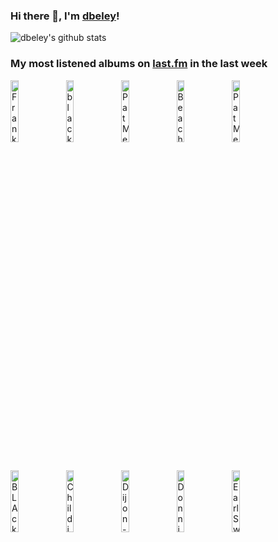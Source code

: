 ### Hi there 👋, I'm [dbeley](https://dbeley.ovh/en)!

![dbeley's github stats](https://github-readme-stats.vercel.app/api?username=dbeley)

### My most listened albums on [last.fm](https://www.last.fm/user/d_beley) in the last week

[<img src='https://lastfm.freetls.fastly.net/i/u/300x300/c0097390e321f20873a2d0e22d32d84e.png' width='16%' height='16%' alt='Frank Ocean - channel ORANGE'>](https://www.last.fm/music/frank%2bocean/channel%2borange)&nbsp;
[<img src='https://lastfm.freetls.fastly.net/i/u/300x300/02e4eb1da9d19cb35f5970d7bbdf2b48.jpg' width='16%' height='16%' alt='black midi - Hellfire'>](https://www.last.fm/music/black%2bmidi/hellfire)&nbsp;
[<img src='https://lastfm.freetls.fastly.net/i/u/300x300/b8ce0340bceff762959cc49c37645902.jpg' width='16%' height='16%' alt='Pat Metheny Group - Still Life (Talking)'>](https://www.last.fm/music/pat%2bmetheny%2bgroup/still%2blife%2b%2528talking%2529)&nbsp;
[<img src='https://lastfm.freetls.fastly.net/i/u/300x300/2d347e9d48228f330f01d93b8c9bed04.jpg' width='16%' height='16%' alt='Beach Bunny - Emotional Creature'>](https://www.last.fm/music/beach%2bbunny/emotional%2bcreature)&nbsp;
[<img src='https://lastfm.freetls.fastly.net/i/u/300x300/a393fd7e331ef85f3cff5c5065a144d3.jpg' width='16%' height='16%' alt='Pat Metheny Group - Offramp'>](https://www.last.fm/music/pat%2bmetheny%2bgroup/offramp)&nbsp;
<br>
[<img src='https://lastfm.freetls.fastly.net/i/u/300x300/fa376f5081d78cee6e19719fb0135940.jpg' width='16%' height='16%' alt='BLAck pARty - Mango'>](https://www.last.fm/music/black%2bparty/mango)&nbsp;
[<img src='https://lastfm.freetls.fastly.net/i/u/300x300/fce69e10c30a5f9341989dca85cfabd9.gif' width='16%' height='16%' alt='Childish Gambino - Because the Internet'>](https://www.last.fm/music/childish%2bgambino/because%2bthe%2binternet)&nbsp;
[<img src='https://lastfm.freetls.fastly.net/i/u/300x300/5993285f33c562df3d0b6a7670019901.jpg' width='16%' height='16%' alt='Dijon - How Do You Feel About Getting Married?'>](https://www.last.fm/music/dijon/how%2bdo%2byou%2bfeel%2babout%2bgetting%2bmarried%253f)&nbsp;
[<img src='https://lastfm.freetls.fastly.net/i/u/300x300/29ce6058b6b0439691511d104b8252d0.jpg' width='16%' height='16%' alt='Donnie Trumpet & The Social Experiment - Surf'>](https://www.last.fm/music/donnie%2btrumpet%2b%2526%2bthe%2bsocial%2bexperiment/surf)&nbsp;
[<img src='https://lastfm.freetls.fastly.net/i/u/300x300/b786192cd8fe4831a998946f3a5cb33b.png' width='16%' height='16%' alt='Earl Sweatshirt - Doris'>](https://www.last.fm/music/earl%2bsweatshirt/doris)&nbsp;
<br>
